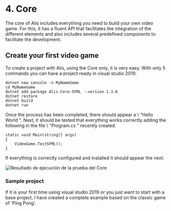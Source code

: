 # 4. Core

The core of Alis includes everything you need to build your own video game. For this, it has a fluent API that facilitates the integration of the different elements and also includes several predefined components to facilitate the development.

## Create your first video game

To create a project with Alis, using the Core only, it is very easy. With only 5 commands you can have a project ready in visual studio 2019.

``` 
dotnet new console -n MyNameGame
cd MyNameGame
dotnet add package Alis.Core-SFML --version 1.3.6
dotnet restore
dotnet build
dotnet run
```

Once the process has been completed, there should appear a \ "Hello World \". Next, it should be tested that everything works correctly adding the following in the file \ "Program.cs \" recently created.

``` 
static void Main(string[] args)
{
    VideoGame.TestSFML();
}
```

If everything is correctly configured and installed it should appear
the next:

![Resultado de ejecución de la prueba del Core](Fotos_Manual/core_listo.PNG)

### Sample project

If it is your first time using visual studio 2019 or you just want to start with a base project, I have created a complete example based on the classic game of 'Ping Pong'.



